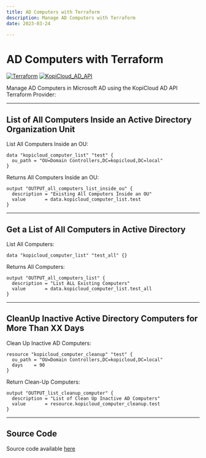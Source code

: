 ```yaml
---
title: AD Computers with Terraform
description: Manage AD Computers with Terraform
date: 2023-03-24

---
```


# AD Computers with Terraform
[![Terraform](https://img.shields.io/badge/terraform-v1.3+-blue.svg)](https://www.terraform.io/downloads.html) [![KopiCloud_AD_API](https://img.shields.io/badge/kopiCloud_ad-v1.0+-blueviolet.svg)](https://www.kopicloud-ad-api.com)

Manage AD Computers in Microsoft AD using the KopiCloud AD API Terraform Provider:

----

## List of All Computers Inside an Active Directory Organization Unit

List All Computers Inside an OU:

```
data "kopicloud_computer_list" "test" {
  ou_path = "OU=Domain Controllers,DC=kopicloud,DC=local"
}
```

Returns All Computers Inside an OU:

```
output "OUTPUT_all_computers_list_inside_ou" {
  description = "Existing All Computers Inside an OU"
  value       = data.kopicloud_computer_list.test
}
```

----

## Get a List of All Computers in Active Directory

List All Computers:

```
data "kopicloud_computer_list" "test_all" {}
```

Returns All Computers:

```
output "OUTPUT_all_computers_list" {
  description = "List ALL Existing Computers"
  value       = data.kopicloud_computer_list.test_all
}
```

----

## CleanUp Inactive Active Directory Computers for More Than XX Days

Clean Up Inactive AD Computers:

```
resource "kopicloud_computer_cleanup" "test" {
  ou_path = "OU=Domain Controllers,DC=kopicloud,DC=local"
  days    = 90
}
```

Return Clean-Up Computers:

```
output "OUTPUT_list_cleanup_computer" {
  description = "List of Clean Up Inactive AD Computers"
  value       = resource.kopicloud_computer_cleanup.test
}
```

----

## Source Code

Source code available [here](https://github.com/KopiCloud-AD-API/terraform-kopicloud-ad-api-computers)
